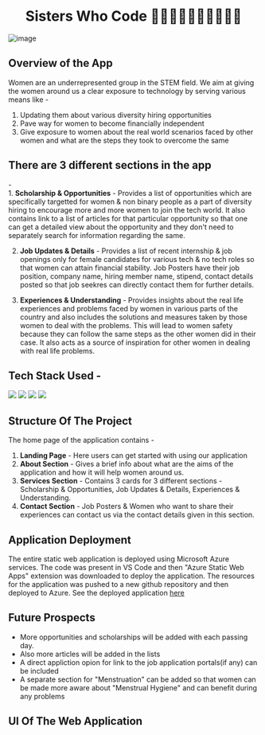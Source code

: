 <h1 align="center">
             Sisters Who Code 👩🏻‍🦰👩🏻👩🏼‍🦱🧑🏽
</h1>

![image](https://user-images.githubusercontent.com/78029145/174003585-ef179aa2-d063-4cfc-86ff-0958ace8e1b4.png)

## Overview of the App

Women are an underrepresented group in the STEM field. We aim at giving the women around us a clear exposure to technology by serving various means like -
1. Updating them about various diversity hiring opportunities
2. Pave way for women to become financially independent
3. Give exposure to women about the real world scenarios faced by other women and what are the steps they took to overcome the same

<h2>There are 3 different sections in the app</h2> - 
<br>
1. <b>Scholarship & Opportunities</b> - Provides a list of opportunities which are specifically targetted for women & non binary people as a part of diversity          hiring to encourage more and more women to join the tech world. It also contains link to a list of articles for that particular opportunity so that one can get a detailed view about the opportunity and they don't need to separately search for information regarding the same.

2. <b>Job Updates & Details</b> - Provides a list of recent internship & job openings only for female candidates for various tech & no tech roles so that women can attain financial stability. Job Posters have their job position, company name, hiring member name, stipend, contact details posted so that job seekres can directly contact them for further details.

3. <b>Experiences & Understanding</b> - Provides insights about the real life experiences and problems faced by women in various parts of the country and also includes the solutions and measures taken by those women to deal with the problems. This will lead to women safety because they can follow the same steps as the other women did in their case. It also acts as a source of inspiration for other women in dealing with real life problems.

## Tech Stack Used -
<img src="https://img.shields.io/badge/html5%20-%2314354C.svg?&style=for-the-badge&logo=html5&logoColor=white"/> <img src="https://img.shields.io/badge/css3%20-%2314354C.svg?&style=for-the-badge&logo=css3&logoColor=white"/> <img src="https://img.shields.io/badge/bootstrap%20-%2314354C.svg?&style=for-the-badge&logo=bootstrap&logoColor=white"/> <img src="https://img.shields.io/badge/microsoft azure%20-%2314354C.svg?&style=for-the-badge&logo=microsoft azure&logoColor=white"/>

## Structure Of The Project

The home page of the application contains -
  1. <b>Landing Page</b> - Here users can get started with using our application
  2. <b>About Section</b> - Gives a brief info about what are the aims of the application and how it will help women around us.
  3. <b>Services Section</b> - Contains 3 cards for 3 different sections - Scholarship & Opportunities, Job Updates & Details, Experiences & Understanding.
  4. <b>Contact Section</b> - Job Posters & Women who want to share their experiences can contact us via the contact details given in this section.

## Application Deployment

The entire static web application is deployed using Microsoft Azure services. The code was present in VS Code and then "Azure Static Web Apps" extension was downloaded to deploy the application. The resources for the application was pushed to a new github repository and then deployed to Azure. 
See the deployed application [here](https://thankful-sky-02affa000.1.azurestaticapps.net/)

## Future Prospects

- More opportunities and scholarships will be added with each passing day. 
- Also more articles will be added in the lists 
- A direct appliction opion for link to the job application portals(if any) can be included
- A separate section for "Menstruation" can be added so that women can be made more aware about "Menstrual Hygiene" and can benefit during any problems
  
## UI Of The Web Application
  

